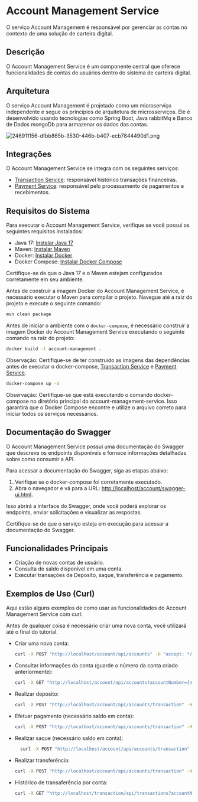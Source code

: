 # Account Management Service

O serviço Account Management é responsável por gerenciar as contas no contexto de uma solução de carteira digital.

## Descrição

O Account Management Service é um componente central que oferece funcionalidades de contas de usuários dentro do sistema de carteira digital. 

## Arquitetura

O serviço Account Management é projetado como um microserviço independente e segue os princípios de arquitetura de microsserviços. Ele é desenvolvido usando tecnologias como Spring Boot, Java rabbitMq e Banco de Dados mongoDb para armazenar os dados das contas.

![246911156-dfbb865b-3530-446b-b407-ecb7844490d1.png](..%2F..%2FDownloads%2F246911156-dfbb865b-3530-446b-b407-ecb7844490d1.png)
## Integrações

O Account Management Service se integra com os seguintes serviços:

- [Transaction Service](https://github.com/RafaelMatheus/transaction-service-api): responsável histórico transações financeiras.
- [Payment Service](https://github.com/RafaelMatheus/payment-service-api): responsável pelo processamento de pagamentos e recebimentos.

## Requisitos do Sistema

Para executar o Account Management Service, verifique se você possui os seguintes requisitos instalados:

- Java 17: [Instalar Java 17](https://www.oracle.com/java/technologies/downloads/)
- Maven: [Instalar Maven](https://maven.apache.org/install.html)
- Docker: [Instalar Docker](https://docs.docker.com/get-docker/)
- Docker Compose: [Instalar Docker Compose](https://docs.docker.com/compose/install/)

Certifique-se de que o Java 17 e o Maven estejam configurados corretamente em seu ambiente.

Antes de construir a imagem Docker do Account Management Service, é necessário executar o Maven para compilar o projeto. Navegue até a raiz do projeto e execute o seguinte comando:

```bash
mvn clean package
```

Antes de iniciar o ambiente com o `docker-compose`, é necessário construir a imagem Docker do Account Management Service executando o seguinte comando na raiz do projeto:

```bash
docker build -t account-management .
````
Observação: Certifique-se de ter construido as imagens das dependências antes de executar o docker-compose, [Transaction Service](https://github.com/RafaelMatheus/transaction-service-api) e [Payment Service](https://github.com/RafaelMatheus/payment-service-api).

```bash
docker-compose up -d
```
Observação: Certifique-se que está executando o comando docker-compose no diretório principal do account-management-service. Isso garantirá que o Docker Compose encontre e utilize o arquivo correto para iniciar todos os serviços necessários.

## Documentação do Swagger

O Account Management Service possui uma documentação do Swagger que descreve os endpoints disponíveis e fornece informações detalhadas sobre como consumir a API.

Para acessar a documentação do Swagger, siga as etapas abaixo:

1. Verifique se o docker-compose foi corretamente executado.
2. Abra o navegador e vá para a URL: [http://localhost/account/swagger-ui.html](http://localhost/account/swagger-ui.html).

Isso abrirá a interface do Swagger, onde você poderá explorar os endpoints, enviar solicitações e visualizar as respostas.

Certifique-se de que o serviço esteja em execução para acessar a documentação do Swagger.

## Funcionalidades Principais

- Criação de novas contas de usuário.
- Consulta de saldo disponível em uma conta.
- Executar transações de Deposito, saque, transferência e pagamento.

## Exemplos de Uso (Curl)

Aqui estão alguns exemplos de como usar as funcionalidades do Account Management Service com curl:

Antes de qualquer coisa é necessário criar uma nova conta, você utilizará até o final do tutorial.
- Criar uma nova conta:

  ```bash
  curl -X POST "http://localhost/account/api/accounts" -H "accept: */*" -H "Content-Type: application/json" -d "{ \"holderName\": \"Teste\", \"holderTaxId\": \"01234567890\", \"phoneNumber\": \"81999999999\"}"
  ```
- Consultar informações da conta (guarde o número da conta criado anteriormente):

  ```bash
  curl -X GET "http://localhost/account/api/accounts?accountNumber={numeroDaContaRespondidoNaSolucitacaoAnterior}" -H "accept: */*"
  ```
- Realizar deposito:
  ```bash
  curl -X POST "http://localhost/account/api/accounts/transaction" -H "accept: */*" -H "Content-Type: application/json" -d "{ \"originAccountNumber\": \"numeroDaContaRespondidoNaSolucitacaoAnterior\", \"type\": \"DEPOSIT\", \"value\": 10}"
  ```
  
- Efetuar pagamento (necessário saldo em conta):

  ```bash
  curl -X POST "http://localhost/account/api/accounts/transaction" -H "accept: */*" -H "Content-Type: application/json" -d "{ \"barcode\": \"xpto\", \"originAccountNumber\": \"numeroDaContaRespondidoNaSolucitacaoAnterior\", \"type\": \"PAYMENT\", \"value\": 10}"
  ```
- Realizar saque (necessário saldo em conta):
  ```bash
    curl -X POST "http://localhost/account/api/accounts/transaction" -H "accept: */*" -H "Content-Type: application/json" -d "{ \"originAccountNumber\": \"numeroDaContaRespondidoNaSolucitacaoAnterior\", \"type\": \"WITHDRAW\", \"value\": 10}"
  ```
- Realizar transferência:
  ```bash
  curl -X POST "http://localhost/account/api/accounts/transaction" -H "accept: */*" -H "Content-Type: application/json" -d "{ \"destinationAccountNumber\": \"contaInformada\", \"originAccountNumber\": \"outraConta\", \"type\": \"TRANSFER\", \"value\": 10}"
  ```
- Histórico de transaferência por conta:
    ```bash
    curl -X GET "http://localhost/transaction/api/transactions?accountNumber=d5fe117d-8fa9-49b8-80bd-fb7b509847b6&pageNumber=0&size=4" -H "accept: */*"
    ```


